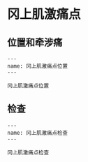 # 冈上肌激痛点

## 位置和牵涉痛

```{figure} assets/img/2022-01-20-18-34-58.png
---
name: 冈上肌激痛点位置
---

冈上肌激痛点位置
```

## 检查

```{figure} assets/img/2022-01-20-18-37-14.png
---
name: 冈上肌激痛点检查
---

冈上肌激痛点检查
```